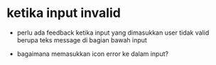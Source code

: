 # ketika input invalid

- perlu ada feedback ketika input yang dimasukkan user tidak valid berupa teks message di bagian bawah input

- bagaimana memasukkan icon error ke dalam input?